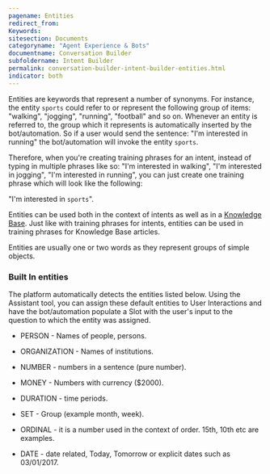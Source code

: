 ```yaml
---
pagename: Entities
redirect_from:
Keywords:
sitesection: Documents
categoryname: "Agent Experience & Bots"
documentname: Conversation Builder
subfoldername: Intent Builder
permalink: conversation-builder-intent-builder-entities.html
indicator: both
---
```


Entities are keywords that represent a number of synonyms. For instance, the entity `sports` could refer to or represent the following group of items: "walking", "jogging", "running", "football" and so on. Whenever an entity is referred to, the group which it represents is automatically inserted by the bot/automation. So if a user would send the sentence: "I'm interested in running" the bot/automation will invoke the entity `sports`.

Therefore, when you're creating training phrases for an intent, instead of typing in multiple phrases like so: "I'm interested in walking", "I'm interested in jogging", "I'm interested in running", you can just create one training phrase which will look like the following:

"I'm interested in `sports`".

Entities can be used both in the context of intents as well as in a [Knowledge Base](http://localhost:4000/conversation-builder-knowledge-base-overview.html). Just like with training phrases for intents, entities can be used in training phrases for Knowledge Base articles.

Entities are usually one or two words as they represent groups of simple objects.

### Built In entities

The platform automatically detects the entities listed below. Using the Assistant tool, you can assign these default entities to User Interactions and have the bot/automation populate a Slot with the user's input to the question to which the entity was assigned.

* PERSON - Names of people, persons.

* ORGANIZATION - Names of institutions.

* NUMBER - numbers in a sentence (pure number).

* MONEY -  Numbers with currency ($2000).

* DURATION - time periods.

* SET - Group  (example month, week).

* ORDINAL - it is a number used in the context of order. 15th, 10th etc are examples.

* DATE - date related, Today, Tomorrow  or explicit dates such as 03/01/2017.
